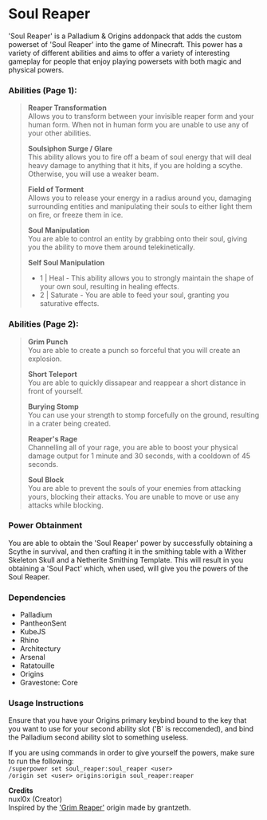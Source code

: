 # Soul Reaper
'Soul Reaper' is a Palladium & Origins addonpack that adds the custom powerset of 'Soul Reaper' into the game of Minecraft. This power has a variety of different abilities and aims to offer a variety of interesting gameplay for people that enjoy playing powersets with both magic and physical powers.

### Abilities (Page 1):  
> **Reaper Transformation**  
> Allows you to transform between your invisible reaper form and your human form. When not in human form you are unable to use any of your other abilities.
>
> **Soulsiphon Surge / Glare**  
> This ability allows you to fire off a beam of soul energy that will deal heavy damage to anything that it hits, if you are holding a scythe. Otherwise, you will use a weaker beam.
>
> **Field of Torment**  
> Allows you to release your energy in a radius around you, damaging surrounding entities and manipulating their souls to either light them on fire, or freeze them in ice.
> 
> **Soul Manipulation**  
> You are able to control an entity by grabbing onto their soul, giving you the ability to move them around telekinetically.
> 
> **Self Soul Manipulation**  
> - 1 | Heal - This ability allows you to strongly maintain the shape of your own soul, resulting in healing effects.
> - 2 | Saturate - You are able to feed your soul, granting you saturative effects.

### Abilities (Page 2): 
> **Grim Punch**  
> You are able to create a punch so forceful that you will create an explosion.
>
> **Short Teleport**  
> You are able to quickly dissapear and reappear a short distance in front of yourself.
> 
> **Burying Stomp**  
> You can use your strength to stomp forcefully on the ground, resulting in a crater being created.
>
> **Reaper's Rage**  
> Channelling all of your rage, you are able to boost your physical damage output for 1 minute and 30 seconds, with a cooldown of 45 seconds.
>
> **Soul Block**  
> You are able to prevent the souls of your enemies from attacking yours, blocking their attacks. You are unable to move or use any attacks while blocking.

### Power Obtainment 
You are able to obtain the 'Soul Reaper' power by successfully obtaining a Scythe in survival, and then crafting it in the smithing table with a Wither Skeleton Skull and a Netherite Smithing Template. This will result in you obtaining a 'Soul Pact' which, when used, will give you the powers of the Soul Reaper.  

### Dependencies
- Palladium
- PantheonSent
- KubeJS
- Rhino
- Architectury
- Arsenal
- Ratatouille
- Origins
- Gravestone: Core

### Usage Instructions
Ensure that you have your Origins primary keybind bound to the key that you want to use for your second ability slot ('B' is reccomended), and bind the Palladium second ability slot to something useless.

If you are using commands in order to give yourself the powers, make sure to run the following:  
`/superpower set soul_reaper:soul_reaper <user>`  
`/origin set <user> origins:origin soul_reaper:reaper`

**Credits**  
nuxl0x (Creator)  
Inspired by the <a href="https://discord.com/channels/734127708488859831/1310581678980206653">'Grim Reaper'</a> origin made by grantzeth. 
